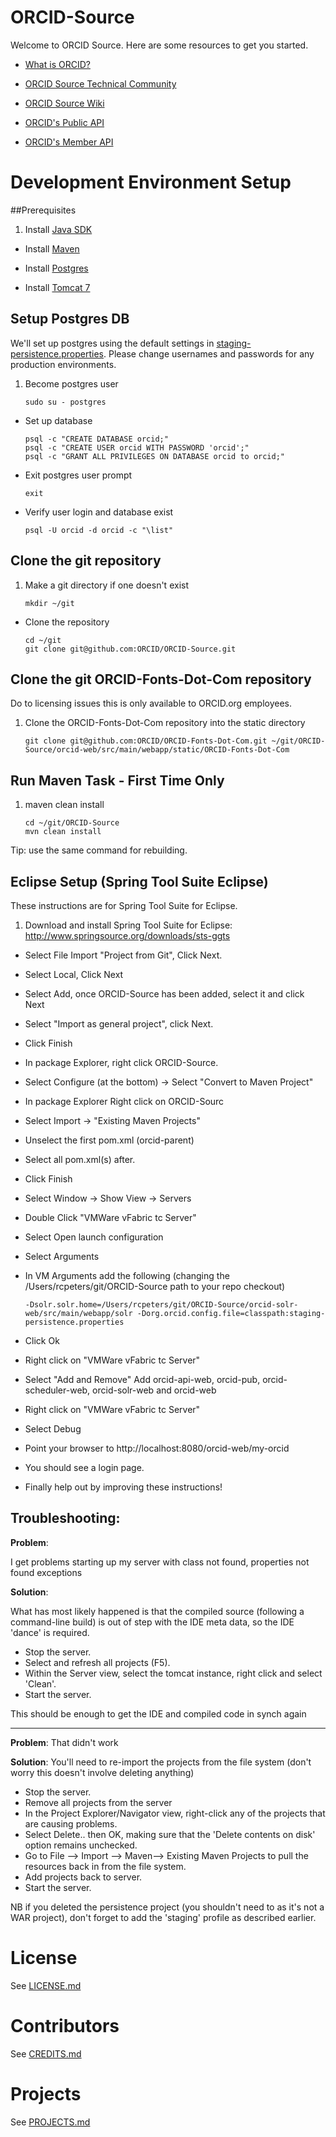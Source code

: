 # ORCID-Source

Welcome to ORCID Source. Here are some resources to get you started.

* [What is ORCID?](http://orcid.org/about/what-is-orcid)

* [ORCID Source Technical Community](http://orcid.org/about/community/orcid-technical-community)

* [ORCID Source Wiki](https://github.com/ORCID/ORCID-Source/wiki)

* [ORCID's Public API](https://github.com/ORCID/ORCID-Source/tree/master/orcid-pub-web)

* [ORCID's Member API](https://github.com/ORCID/ORCID-Source/tree/master/orcid-api-web)



# Development Environment Setup

##Prerequisites 

1. Install [Java SDK](http://www.oracle.com/technetwork/java/javaee/downloads/index.html)
	
* Install [Maven](http://maven.apache.org/index.html)

* Install [Postgres](http://www.postgresql.org/download/)

* Install [Tomcat 7](http://tomcat.apache.org/)

## Setup Postgres DB
We'll set up postgres using the default settings in 
[staging-persistence.properties](https://github.com/ORCID/ORCID-Source/blob/master/orcid-persistence/src/main/resources/staging-persistence.properties).
 Please change usernames and passwords for any production environments.

1. Become postgres user

    ```
    sudo su - postgres
    ```
    
* Set up database
    ```
    psql -c "CREATE DATABASE orcid;" 
    psql -c "CREATE USER orcid WITH PASSWORD 'orcid';" 
    psql -c "GRANT ALL PRIVILEGES ON DATABASE orcid to orcid;"
    ```
	
* Exit postgres user prompt
    
    ```
    exit
    ```

* Verify user login and database exist

    ```
    psql -U orcid -d orcid -c "\list"
    ```


## Clone the git repository

1. Make a git directory if one doesn't exist


    ```
    mkdir ~/git
    ```


* Clone the repository

	```
	cd ~/git
    git clone git@github.com:ORCID/ORCID-Source.git
    ```


## Clone the git ORCID-Fonts-Dot-Com repository
Do to licensing issues this is only available to ORCID.org employees.

1. Clone the ORCID-Fonts-Dot-Com repository into the static directory

	```
    git clone git@github.com:ORCID/ORCID-Fonts-Dot-Com.git ~/git/ORCID-Source/orcid-web/src/main/webapp/static/ORCID-Fonts-Dot-Com
    ```


## Run Maven Task - First Time Only
1. maven clean install

    ```
    cd ~/git/ORCID-Source
    mvn clean install
    ```
    
Tip: use the same command for rebuilding.
<!--
1. Clear or backup the contents of your local maven repo:  

    ```
     cp -r ~/.m2/repository ~/.m2/repository_bak;
     rm ~/.m2/repository/*;
    ```

* Download custom 
  [Spring OAuth Jar](https://github.com/ORCID/ORCID-Work-in-Progress/raw/master/docs/spring-security-oauth2-1.0.0.SEMANTICO-BUILD-RC1.jar) This is not availble in the cental maven
  repo, and is (hopefully) destined to become a Spring 3rd party jar 
  (when this step wil then become redundant).

* Install a custom Semantico OAuth jar. 
     
    ```
    mvn install:install-file -Dfile=spring-security-oauth2-1.0.0.SEMANTICO-BUILD-RC1.jar -DgroupId=org.springframework.security.oauth -DartifactId=spring-security-oauth2 -Dversion=1.0.0.SEMANTICO-BUILD-RC1 -Dpackaging=jar
    ```

*  Once this is done, all artifacts can be built and installed to your local maven repo:
    
    ```
    mvn clean install
    ```
    
    Tip: use the same command for rebuilding.    
 -->

## Eclipse Setup (Spring Tool Suite Eclipse)
These instructions are for Spring Tool Suite for Eclipse. 

1. Download and install Spring Tool Suite for Eclipse:
http://www.springsource.org/downloads/sts-ggts

* Select File Import "Project from Git", Click Next.

* Select Local, Click Next

* Select Add, once ORCID-Source has been added, select it and click Next

* Select "Import as general project", click Next.

* Click Finish

* In package Explorer, right click ORCID-Source.

* Select Configure (at the bottom) -> Select "Convert to Maven Project"

* In package Explorer Right click on ORCID-Sourc 

* Select Import -> "Existing Maven Projects"

* Unselect the first pom.xml (orcid-parent)

* Select all pom.xml(s) after.

* Click Finish

* Select Window -> Show View -> Servers

* Double Click "VMWare vFabric tc Server"

* Select Open launch configuration

* Select Arguments 

* In VM Arguments add the following (changing the /Users/rcpeters/git/ORCID-Source path to your repo checkout)

    ```
    -Dsolr.solr.home=/Users/rcpeters/git/ORCID-Source/orcid-solr-web/src/main/webapp/solr -Dorg.orcid.config.file=classpath:staging-persistence.properties
    ```

* Click Ok

* Right click on "VMWare vFabric tc Server"

* Select "Add and Remove" Add orcid-api-web, orcid-pub, orcid-scheduler-web, orcid-solr-web and orcid-web

* Right click on "VMWare vFabric tc Server"

* Select Debug

* Point your browser to http://localhost:8080/orcid-web/my-orcid

* You should see a login page.

* Finally help out by improving these instructions! 


<!--
## Eclipse Setup

Once the maven build has been run, 

1. Cd into root of git repository

    ```
    cd ORCID-Work-in-Progress
    ```

* Set up eclipse environment

    ```
    mvn eclipse:eclipse
    ``` 
    
* Configure your workspace to use your local maven repository

    ```
    mvn -Declipse.workspace="/Users/rcpeters/Dev/workspace" eclipse:configure-workspace
    ```

* Startup your eclipse

* Import existing maven project

    ```
    File -> Import -> Maven -> Existing Projects
    ```
    
* Synch resources from build inside the ide:

    ```
    Inside your Eclipse IDE, select all your projects on the file system and refresh (F5) them.
    ```
    
* Set persistence project to point to the Postgres instance 
    When running a maven build, with associated tests, we want to use an in-memory (HSQL) database, but when we run against 
    the deployed app we obviously want to keep data between restarts. To this end if you set your eclipse Maven project to run with a profile
    of 'staging' it will point to the Postgres instance.

    ```
	orcid-persistence -> properties -> maven and enter 'staging' inside the Active Maven Profiles text field
    ```

    However when you run a mvn clean install at the 'parent' level (i.e.) <ORCID-Work-in-Progress dir> you will run against an HSQl database.

*  Add a server config using Eclipse
	
    ```
    File -> New -> Other... Server -> Server     
    ```
    
    Then select a Tomcat Server - point the config to the actual Tomcat installation you made earlier.
    
    ```
    Apache -> Tomcat v 7.0 Server
    ```
   
* Add additional tomcat args

    ```
    Servers -> Double Click Tomcat Server -> In editor window click "Open launch configuration" -> Click Arguments  
    ```
    
    In VM args add 
    
    ```
    -Dorg.orcid.config.file=classpath:staging-persistence.properties 
    -Dsolr.solr.home=[ORCID-Work-in-Progress dir]\orcid-solr-web\src\main\webapp\solr 
    -Xmx256m -XX:MaxPermSize=256M	
    ```
    
    Complete args would looks like this:
    
    ```
    -Dcatalina.base="/Users/rcpeters/Dev/workspace/.metadata/.plugins/org.eclipse.wst.server.core/tmp0" 
    -Dcatalina.home="/usr/local/apache-tomcat-7.0.32" -Dwtp.deploy="/Users/rcpeters/Dev/workspace/.metadata/.plugins/org.eclipse.wst.server.core/tmp0/wtpwebapps" 
    -Djava.endorsed.dirs="/usr/local/apache-tomcat-7.0.32/endorsed" 
    -Dsolr.solr.home=/Users/rcpeters/Dev/ORCID-Work-in-Progress/orcid-solr-web/src/main/webapp/solr 
    -Xmx256m -XX:MaxPermSize=256M
    ```
    (you can pass the same args to the command line if you're so inclined, omitting the IDE args)

* Add your projects to the server

	```
	Select Sever -> Right Click and Tomcat -> Select Add/Remove
    ```
   
    Add all the orcid resources or at a bare minimum, you'll need orcid-web, orcid-scheduler-web and orcid-solr-web.
   
* Increase the tomcat timeout.
    
    ```
    Servers -> Double Click Tomcat Server -> In editor window click "Timeout"   
    ```    
    Increase the "Start" timeout to 180 seconds
    
* Start tomcat
    
    ```
    Servers -> Right Click on "Tomcat" -> Select "Debug"
    ```
* Test the webapp [http://localhost:8080/orcid-web/signin](http://localhost:8080/orcid-web/signin)

* Finally help out by improving these instructions! 

-->

## Troubleshooting:
  
**Problem**: 
   
I get problems starting up my server with class not found, properties not found exceptions
   

**Solution**:
  
What has most likely happened is that the compiled source (following a command-line build) is out of step with the IDE meta data, so the IDE 'dance' is required.
  
* Stop the server.
* Select and refresh all projects (F5).
* Within the Server view, select the tomcat instance, right click and select 'Clean'.
* Start the server.
   
This should be enough to get the IDE and compiled code in synch again
  

***

  
**Problem**: 
That didn't work
  
    
**Solution**:
You'll need to re-import the projects from the file system (don't worry this doesn't involve deleting anything)
  
* Stop the server.
* Remove all projects from the server
* In the Project Explorer/Navigator view, right-click any of the projects that are causing problems.
* Select Delete.. then OK, making sure that the 'Delete contents on disk' option remains unchecked.
* Go to File --> Import --> Maven--> Existing Maven Projects to pull the resources back in from the file system. 
* Add projects back to server.
* Start the server.    
  

NB if you deleted the persistence project (you shouldn't need to as it's not a WAR project), don't forget to add the 'staging' profile as described earlier.

# License
See [LICENSE.md](https://github.com/ORCID/ORCID-Work-in-Progress/blob/master/LICENSE.md)

# Contributors
See [CREDITS.md](https://github.com/ORCID/ORCID-Work-in-Progress/blob/master/CREDITS.md)

# Projects
See [PROJECTS.md](https://github.com/ORCID/ORCID-Work-in-Progress/blob/master/PROJECTS.md)
